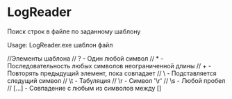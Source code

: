 # LogReader
Поиск строк в файле по заданному шаблону

Usage: LogReader.exe шаблон файл

//Элементы шаблона
// ? - Один любой символ
// * - Последовательность любых символов неограниченной длины
// + - Повторять предыдущий элемент, пока совпадает
// \ - Подставляется следущий символ
// \t - Табуляция
// \r - Символ '\r'
// \s - Любой пробел
// [...]  - Совпадение с любым из символов между []


